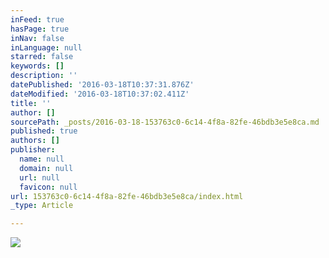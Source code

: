 ```yaml
---
inFeed: true
hasPage: true
inNav: false
inLanguage: null
starred: false
keywords: []
description: ''
datePublished: '2016-03-18T10:37:31.876Z'
dateModified: '2016-03-18T10:37:02.411Z'
title: ''
author: []
sourcePath: _posts/2016-03-18-153763c0-6c14-4f8a-82fe-46bdb3e5e8ca.md
published: true
authors: []
publisher:
  name: null
  domain: null
  url: null
  favicon: null
url: 153763c0-6c14-4f8a-82fe-46bdb3e5e8ca/index.html
_type: Article

---
```

![](https://the-grid-user-content.s3-us-west-2.amazonaws.com/a14bf2cd-7d0d-4747-af2e-7777ba74ca14.jpg)